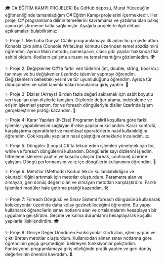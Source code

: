 🎓 C# EĞİTİM KAMPI PROJELERİ
Bu GitHub deposu, Murat Yücedağ’ın eğitmenliğinde tamamladığım C# Eğitim Kampı projelerini içermektedir. Her proje, C# programlama dilinin temellerini kavramama ve yazılıma olan bakış açımı geliştirmeme katkı sağlamıştır. Aşağıda projelerle ilgili detaylı açıklamaları bulabilirsiniz:

✨ Proje 1: Merhaba Dünya!
C# ile programlamaya ilk adımı bu projede attım. Konsola çıktı alma (Console.WriteLine) komutu üzerinden temel sözdizimini öğrendim. Ayrıca Main metodu, namespace, class gibi yapılar hakkında fikir sahibi oldum. Kodların çalışma sırasını ve temel mantığını gözlemledim. 🌍

✨ Proje 2: Değişkenler
C#’ta farklı veri türlerini (int, double, string, bool vb.) tanımayı ve bu değişkenler üzerinde işlemler yapmayı öğrendim. Değişkenlerin bellekteki yerini ve tür uyumluluğunu öğrendim. Ayrıca tür dönüşümleri ve sabit tanımlamaları konularına giriş yaptım. 🔢

✨ Proje 3: Diziler (Arrays)
Birden fazla değeri saklamak için sabit boyutlu veri yapıları olan dizilerle tanıştım. Dizilerde değer atama, indeksleme ve erişim işlemleri yaptım. for ve foreach döngüleriyle diziler üzerinde işlem gerçekleştirme pratiği kazandım. 🧩

✨ Proje 4: Karar Yapıları (If-Else)
Programın belirli koşullara göre farklı işlemler yapabilmesini sağlayan if-else yapılarını kullandım. Karar kontrolü, karşılaştırma operatörleri ve mantıksal operatörlerin nasıl kullanıldığını öğrendim. Çok koşullu yapıların nasıl çalıştığını örneklerle inceledim. ⚖️

✨ Proje 5: Döngüler (Loops)
C#’ta tekrar eden işlemleri yönetmek için for, while ve foreach döngülerini kullandım. Döngülerle sayı dizilerini işledim, filtreleme işlemleri yaptım ve koşullu çıkışlar (break, continue) üzerine çalıştım. Döngü performansını ve iç içe döngülerin kullanımını öğrendim. 🔄

✨ Proje 6: Metotlar (Methods)
Kodun tekrar kullanılabilirliğini ve okunabilirliğini artırmak için metotlar oluşturdum. Parametre alan ve almayan, geri dönüş değeri olan ve olmayan metotları karşılaştırdım. Farklı işlemleri modüler hale getirme pratiği kazandım. 🛠️

✨ Proje 7: Foreach Döngüsü ve Sınav Sistemi
foreach döngüsünü kullanarak koleksiyonlar üzerinde daha kolay gezinebileceğimi öğrendim. Bu yapıyı kullanarak öğrencilerin sınav notlarını alan ve ortalamalarını hesaplayan bir uygulama geliştirdim. Geçme ve kalma durumlarını hesaplayarak koşullu yapılarla ilişkilendirdim. 🎓

✨ Proje 8: Geriye Değer Döndüren Fonksiyonlar
Girdi alan, işlem yapan ve çıktı üreten metotlar oluşturdum. Kullanıcıdan alınan sınav notlarına göre öğrencinin geçip geçmediğini belirleyen fonksiyonlar geliştirdim. Fonksiyonel programlamaya giriş niteliğinde pratik yaptım ve geri dönüş değerlerinin önemini kavradım. 🎗️
